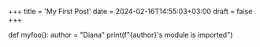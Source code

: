 +++
title = 'My First Post'
date = 2024-02-16T14:55:03+03:00
draft = false
+++ 

 def myfoo():
    author = "Diana" 
    print(f"{author}'s module is imported")
